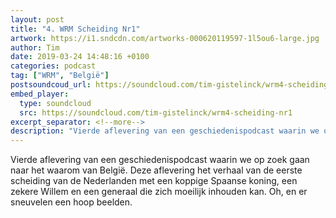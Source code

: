 ```yaml
---
layout: post
title: "4. WRM Scheiding Nr1"
artwork: https://i1.sndcdn.com/artworks-000620119597-1l5ou6-large.jpg
author: Tim
date: 2019-03-24 14:48:16 +0100
categories: podcast
tag: ["WRM", "België"]
postsoundcoud_url: https://soundcloud.com/tim-gistelinck/wrm4-scheiding-nr1
embed_player:
  type: soundcloud
  src: https://soundcloud.com/tim-gistelinck/wrm4-scheiding-nr1
excerpt_separator: <!--more-->
description: "Vierde aflevering van een geschiedenispodcast waarin we op zoek gaan naar het waarom van België."
---
```

Vierde aflevering van een geschiedenispodcast waarin we op zoek gaan naar het waarom van België. Deze aflevering het verhaal van de eerste scheiding  van de Nederlanden met een koppige Spaanse koning, een zekere Willem en een generaal die zich moeilijk inhouden kan. Oh, en er sneuvelen een hoop beelden.